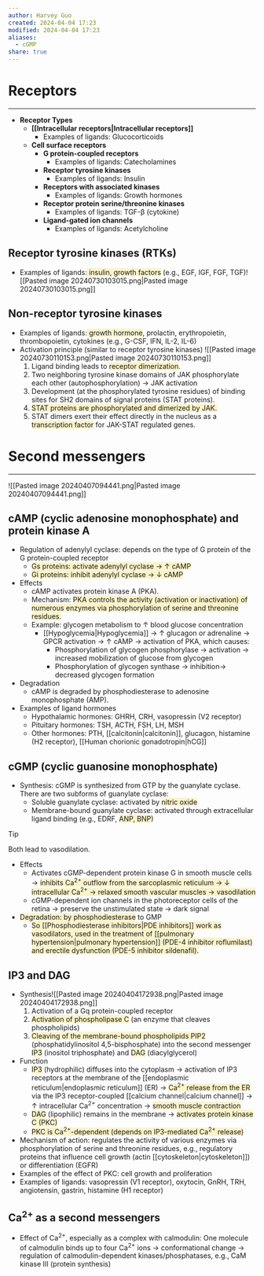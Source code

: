 ```yaml
---
author: Harvey Guo
created: 2024-04-04 17:23
modified: 2024-04-04 17:23
aliases:
  - cGMP
share: true
---
```

# Receptors
---
- **Receptor Types**  
	- **[[Intracellular receptors|Intracellular receptors]]**  
		- Examples of ligands: Glucocorticoids
	- **Cell surface receptors**  
		- **G protein-coupled receptors**  
			- Examples of ligands: Catecholamines
		- **Receptor tyrosine kinases**  
			- Examples of ligands: Insulin
		- **Receptors with associated kinases**  
			- Examples of ligands: Growth hormones
		- **Receptor protein serine/threonine kinases**  
			- Examples of ligands: TGF-β (cytokine)
		- **Ligand-gated ion channels**  
			- Examples of ligands: Acetylcholine
## Receptor tyrosine kinases (RTKs)
- Examples of ligands:<span style="background:rgba(240, 200, 0, 0.2)"> insulin, growth factors</span> (e.g., EGF, IGF, FGF, TGF)![[Pasted image 20240730103015.png|Pasted image 20240730103015.png]]
## Non-receptor tyrosine kinases
- Examples of ligands:<span style="background:rgba(240, 200, 0, 0.2)"> growth hormone</span>, prolactin, erythropoietin, thrombopoietin, cytokines (e.g., G-CSF, IFN, IL-2, IL-6)
- Activation principle (similar to receptor tyrosine kinases) ![[Pasted image 20240730110153.png|Pasted image 20240730110153.png]]
	1. Ligand binding leads to <span style="background:rgba(240, 200, 0, 0.2)">receptor dimerization</span>.
	2. Two neighboring tyrosine kinase domains of JAK phosphorylate each other (autophosphorylation) → JAK activation
	3. Development (at the phosphorylated tyrosine residues) of binding sites for SH2 domains of signal proteins (STAT proteins). 
	4. <span style="background:rgba(240, 200, 0, 0.2)">STAT proteins are phosphorylated and dimerized by JAK.</span>
	5. STAT dimers exert their effect directly in the nucleus as a <span style="background:rgba(240, 200, 0, 0.2)">transcription factor</span> for JAK-STAT regulated genes.
# Second messengers
---
![[Pasted image 20240407094441.png|Pasted image 20240407094441.png]]
## cAMP (cyclic adenosine monophosphate)  and protein kinase A
- Regulation of adenylyl cyclase: depends on the type of G protein of the G protein-coupled receptor
	- <span style="background:rgba(240, 200, 0, 0.2)">Gs proteins: activate adenylyl cyclase → ↑ cAMP</span>
	- <span style="background:rgba(240, 200, 0, 0.2)">Gi proteins: inhibit adenylyl cyclase → ↓ cAMP</span>
- Effects
	- cAMP activates protein kinase A (PKA).
	- Mechanism: <span style="background:rgba(240, 200, 0, 0.2)">PKA controls the activity (activation or inactivation) of numerous enzymes via phosphorylation of serine and threonine residues.</span>
	- Example: glycogen metabolism to ↑ blood glucose concentration
		- [[Hypoglycemia|Hypoglycemia]] → ↑ glucagon or adrenaline → GPCR activation → ↑ cAMP → activation of PKA, which causes:
			- Phosphorylation of glycogen phosphorylase → activation → increased mobilization of glucose from glycogen
			- Phosphorylation of glycogen synthase → inhibition→ decreased glycogen formation
- Degradation
	- cAMP is degraded by phosphodiesterase to adenosine monophosphate (AMP).
- Examples of ligand hormones
	- Hypothalamic hormones: GHRH, CRH, vasopressin (V2 receptor)
	- Pituitary hormones: TSH, ACTH, FSH, LH, MSH
	- Other hormones: PTH, [[calcitonin|calcitonin]], glucagon, histamine (H2 receptor), [[Human chorionic gonadotropin|hCG]]
## cGMP (cyclic guanosine monophosphate)
- Synthesis: cGMP is synthesized from GTP by the guanylate cyclase. There are two subforms of guanylate cyclase:
	- Soluble guanylate cyclase: activated by <span style="background:rgba(240, 200, 0, 0.2)">nitric oxide</span>
	- Membrane-bound guanylate cyclase: activated through extracellular ligand binding (e.g., EDRF, <span style="background:rgba(240, 200, 0, 0.2)">ANP, BNP</span>)

>[!tip] 
>Both lead to vasodilation.
- Effects
	- Activates cGMP-dependent protein kinase G in smooth muscle cells → <span style="background:rgba(240, 200, 0, 0.2)">inhibits Ca<sup>2+</sup> outflow from the sarcoplasmic reticulum → ↓ intracellular Ca<sup>2+</sup> → relaxed smooth vascular muscles → vasodilation</span>
	- cGMP-dependent ion channels in the photoreceptor cells of the retina → preserve the unstimulated state → dark signal
- <span style="background:rgba(240, 200, 0, 0.2)">Degradation: by phosphodiesterase</span> to GMP
	- <span style="background:rgba(240, 200, 0, 0.2)">So [[Phosphodiesterase inhibitors|PDE inhibitors]] work as vasodilators, used in the treatment of [[pulmonary hypertension|pulmonary hypertension]] (PDE-4 inhibitor roflumilast) and erectile dysfunction (PDE-5 inhibitor sildenafil).</span>
## IP3 and DAG
- Synthesis![[Pasted image 20240404172938.png|Pasted image 20240404172938.png]]
	1. Activation of a Gq protein-coupled receptor
	2. <span style="background:rgba(240, 200, 0, 0.2)">Activation of phospholipase C</span> (an enzyme that cleaves phospholipids) 
	3. <span style="background:rgba(240, 200, 0, 0.2)">Cleaving of the membrane-bound phospholipids PIP2</span> (phosphatidylinositol 4,5-bisphosphate) into the second messenger <span style="background:rgba(240, 200, 0, 0.2)">IP3</span> (inositol triphosphate) and <span style="background:rgba(240, 200, 0, 0.2)">DAG</span> (diacylglycerol)
- Function
	- <span style="background:rgba(240, 200, 0, 0.2)">IP3</span> (hydrophilic) diffuses into the cytoplasm → activation of IP3 receptors at the membrane of the [[endoplasmic reticulum|endoplasmic reticulum]] (ER) → <span style="background:rgba(240, 200, 0, 0.2)">Ca<sup>2+</sup> release from the ER</span> via the IP3 receptor-coupled [[calcium channel|calcium channel]] → ↑ intracellular Ca<sup>2+</sup> concentration → <span style="background:rgba(240, 200, 0, 0.2)">smooth muscle contraction</span>
	- <span style="background:rgba(240, 200, 0, 0.2)">DAG</span> (lipophilic) remains in the membrane → <span style="background:rgba(240, 200, 0, 0.2)">activates protein kinase C (PKC)</span> 
	- <span style="background:rgba(240, 200, 0, 0.2)">PKC is Ca<sup>2+</sup>-dependent (depends on IP3-mediated Ca<sup>2+</sup> release)</span>
- Mechanism of action: regulates the activity of various enzymes via phosphorylation of serine and threonine residues, e.g., regulatory proteins that influence cell growth (actin [[cytoskeleton|cytoskeleton]]) or differentiation (EGFR)
- Examples of the effect of PKC: cell growth and proliferation
- Examples of ligands: vasopressin (V1 receptor), oxytocin, GnRH, TRH, angiotensin, gastrin, histamine (H1 receptor)
## Ca<sup>2+</sup> as a second messengers
- Effect of Ca<sup>2+</sup>, especially as a complex with calmodulin: One molecule of calmodulin binds up to four Ca<sup>2+</sup> ions → conformational change → regulation of calmodulin-dependent kinases/phosphatases, e.g., CaM kinase III (protein synthesis)